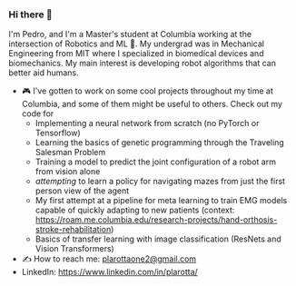 ### Hi there 👋

I'm Pedro, and I'm a Master's student at Columbia working at the intersection of Robotics and ML 🤖. My undergrad was in Mechanical Engineering from MIT where I specialized in biomedical devices and biomechanics. My main interest is developing robot algorithms that can better aid humans. 
- 🎮 I've gotten to work on some cool projects throughout my time at Columbia, and some of them might be useful to others. Check out my code for
    - Implementing a neural network from scratch (no PyTorch or Tensorflow)
    - Learning the basics of genetic programming through the Traveling Salesman Problem
    - Training a model to predict the joint configuration of a robot arm from vision alone
    - *attempting* to learn a policy for navigating mazes from just the first person view of the agent
    - My first attempt at a pipeline for meta learning to train EMG models capable of quickly adapting to new patients (context: https://roam.me.columbia.edu/research-projects/hand-orthosis-stroke-rehabilitation)
    - Basics of transfer learning with image classification (ResNets and Vision Transformers)
- ✍️ How to reach me: plarottaone2@gmail.com
- LinkedIn: https://www.linkedin.com/in/plarotta/
